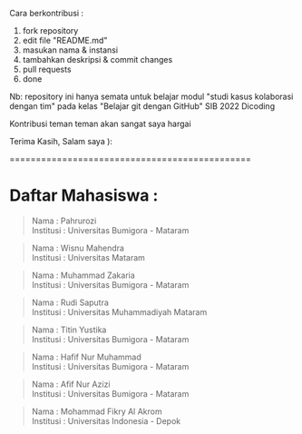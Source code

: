 Cara berkontribusi :
1. fork repository
2. edit file "README.md"
3. masukan nama & instansi
4. tambahkan deskripsi & commit changes
5. pull requests
6. done

Nb: repository ini hanya semata untuk belajar modul "studi kasus kolaborasi dengan tim" pada kelas "Belajar git dengan GitHub" SIB 2022 Dicoding

Kontribusi teman teman akan sangat saya hargai<br/>

Terima Kasih, Salam saya ):


==============================================
# Daftar Mahasiswa :

> Nama : Pahrurozi <br/>
> Institusi : Universitas Bumigora - Mataram

> Nama : Wisnu Mahendra <br/>
> Institusi : Universitas Mataram

> Nama : Muhammad Zakaria <br/>
> Institusi : Universitas Bumigora - Mataram

> Nama : Rudi Saputra <br/>
> Institusi : Universitas Muhammadiyah Mataram

> Nama : Titin Yustika <br/>
> Institusi : Universitas Bumigora - Mataram

> Nama : Hafif Nur Muhammad <br/>
> Institusi : Universitas Bumigora - Mataram

> Nama : Afif Nur Azizi <br/>
> Institusi : Universitas Bumigora - Mataram

> Nama : Mohammad Fikry Al Akrom <br/>
> Institusi : Universitas Indonesia - Depok

